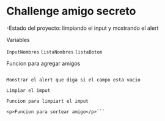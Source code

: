 <h1>Challenge amigo secreto</h1>

-Estado del proyecto: limpiando el input y mostrando el alert

<p>Variables</p>

 ```InputNombres```
```listaNombres```
```listaBoton```

<p>Funcion para agregar amigos</p>
 
```Agregar los nombres a la lista

Monstrar el alert que diga si el campo esta vacio 

Limpiar el imput

Funcion para limpiart el imput

<p>Funcion para sortear amigo</p>```
